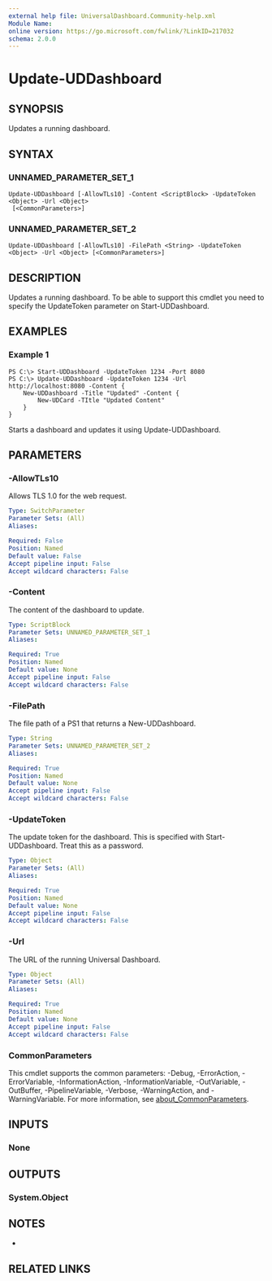 ```yaml
---
external help file: UniversalDashboard.Community-help.xml
Module Name:
online version: https://go.microsoft.com/fwlink/?LinkID=217032
schema: 2.0.0
---
```


# Update-UDDashboard

## SYNOPSIS
Updates a running dashboard.

## SYNTAX

### UNNAMED_PARAMETER_SET_1
```
Update-UDDashboard [-AllowTLs10] -Content <ScriptBlock> -UpdateToken <Object> -Url <Object>
 [<CommonParameters>]
```

### UNNAMED_PARAMETER_SET_2
```
Update-UDDashboard [-AllowTLs10] -FilePath <String> -UpdateToken <Object> -Url <Object> [<CommonParameters>]
```

## DESCRIPTION
Updates a running dashboard.
To be able to support this cmdlet you need to specify the UpdateToken parameter on Start-UDDashboard.

## EXAMPLES

### Example 1
```
PS C:\> Start-UDDashboard -UpdateToken 1234 -Port 8080
PS C:\> Update-UDDashboard -UpdateToken 1234 -Url http://localhost:8080 -Content {
    New-UDDashboard -Title "Updated" -Content {
        New-UDCard -TItle "Updated Content"
    }
}
```

Starts a dashboard and updates it using Update-UDDashboard.

## PARAMETERS

### -AllowTLs10
Allows TLS 1.0 for the web request.

```yaml
Type: SwitchParameter
Parameter Sets: (All)
Aliases:

Required: False
Position: Named
Default value: False
Accept pipeline input: False
Accept wildcard characters: False
```

### -Content
The content of the dashboard to update.

```yaml
Type: ScriptBlock
Parameter Sets: UNNAMED_PARAMETER_SET_1
Aliases:

Required: True
Position: Named
Default value: None
Accept pipeline input: False
Accept wildcard characters: False
```

### -FilePath
The file path of a PS1 that returns a New-UDDashboard.

```yaml
Type: String
Parameter Sets: UNNAMED_PARAMETER_SET_2
Aliases:

Required: True
Position: Named
Default value: None
Accept pipeline input: False
Accept wildcard characters: False
```

### -UpdateToken
The update token for the dashboard.
This is specified with Start-UDDashboard.
Treat this as a password.

```yaml
Type: Object
Parameter Sets: (All)
Aliases:

Required: True
Position: Named
Default value: None
Accept pipeline input: False
Accept wildcard characters: False
```

### -Url
The URL of the running Universal Dashboard.

```yaml
Type: Object
Parameter Sets: (All)
Aliases:

Required: True
Position: Named
Default value: None
Accept pipeline input: False
Accept wildcard characters: False
```

### CommonParameters
This cmdlet supports the common parameters: -Debug, -ErrorAction, -ErrorVariable, -InformationAction, -InformationVariable, -OutVariable, -OutBuffer, -PipelineVariable, -Verbose, -WarningAction, and -WarningVariable. For more information, see [about_CommonParameters](http://go.microsoft.com/fwlink/?LinkID=113216).

## INPUTS

### None
## OUTPUTS

### System.Object
## NOTES
*

## RELATED LINKS
